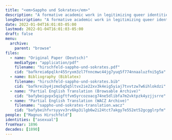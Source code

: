 ```yaml
---
title: "<em>Sappho und Sokrates</em>"
description: "A formative academic work in legitimizing queer identities which recognizes asexual people"
longDescription: "A formative academic work in legitimizing queer identities which recognizes asexual people under the label \"anesthesia sexualis\""
date: 2022-01-04T16:01:03-05:00
lastmod: 2022-01-04T16:01:03-05:00
draft: false
menu:
  archive:
    parent: "browse"
files:
  - name: "Original Paper (Deutsch)"
    mediaType: "application/pdf"
    filename: "hirschfeld-sappho-und-sokrates.pdf"
    cid: "bafkreia6pqlkr455ryxm3zl7fnncmwc44jg7yuq5f774nnaaluzfni5g5a"
  - name: Bibliography (Biblatex)
    filename: "hirschfeld-sappho-und-sokrates.bib"
    cid: "bafkreiby4jzmo5q5q5ltvx2ie22xv3k4eig5yiaj7tvvtzw7w6ihlokdzi"
  - name: "Partial English Translation (Browsable Archive)"
    cid: "bafybeigvpx5qigftfvm5yrcozoacg74ne5dlibfa7m2vktpzk4yzjjsrre"
  - name: "Partial English Translation (WACZ Archive)"
    filename: "sappho-und-sokrates-translation.wacz"
    cid: "bafybeihfvrsyyvv3rv6kp3ilgb6w2i24tct7akgy7e552et52gcgglrpfm"
people: ["Magnus Hirschfeld"]
identities: ["asexual"]
fromYear: 1896
decades: [1890]
---
```

